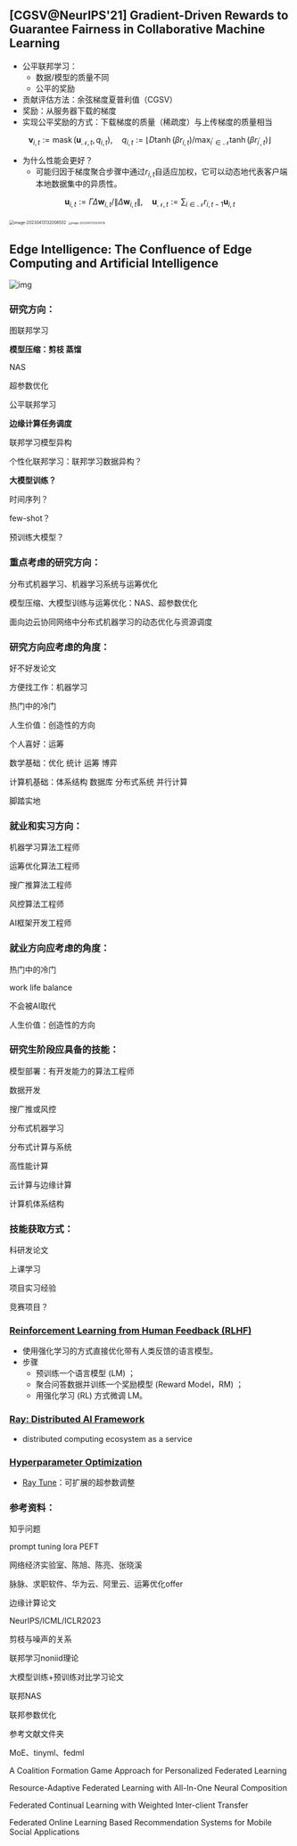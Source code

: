 ## [CGSV@NeurIPS'21] Gradient-Driven Rewards to Guarantee Fairness in Collaborative Machine Learning

- 公平联邦学习：
  - 数据/模型的质量不同
  - 公平的奖励
- 贡献评估方法：余弦梯度夏普利值（CGSV）
- 奖励：从服务器下载的梯度
- 实现公平奖励的方式：下载梯度的质量（稀疏度）与上传梯度的质量相当

$$
\boldsymbol{v}_{i, t}:=\operatorname{mask}\left(\boldsymbol{u}_{\mathcal{N}, t}, q_{i, t}\right), \quad q_{i, t}:=\left\lfloor D \tanh \left(\beta r_{i, t}\right) / \max _{i^{\prime} \in \mathcal{N}} \tanh \left(\beta r_{i^{\prime}, t}\right)\right\rfloor
$$

- 为什么性能会更好？
  - 可能归因于梯度聚合步骤中通过$r_{i,t}$自适应加权，它可以动态地代表客户端本地数据集中的异质性。

$$
\boldsymbol{u}_{i, t}:=\Gamma \Delta \boldsymbol{w}_{i, t} /\left\|\Delta \boldsymbol{w}_{i, t}\right\|, \quad \boldsymbol{u}_{\mathcal{N}, t}:=\sum_{i \in \mathcal{N}} r_{i, t-1} \boldsymbol{u}_{i, t}
$$

<img src="D:\github\assets\image-20230413132006502.png" alt="image-20230413132006502" style="zoom: 50%;" />

<img src="D:\github\assets\image-20230413133530519.png" alt="image-20230413133530519" style="zoom: 33%;" />



## Edge Intelligence: The Confluence of Edge Computing and Artificial Intelligence

![img](D:\github\assets\20230410_1681126933.jpg)



### 研究方向：

图联邦学习

**模型压缩：剪枝 蒸馏**

NAS

超参数优化

公平联邦学习

**边缘计算任务调度**

联邦学习模型异构 

个性化联邦学习：联邦学习数据异构？

**大模型训练？**

时间序列？

few-shot？

预训练大模型？



### 重点考虑的研究方向：

分布式机器学习、机器学习系统与运筹优化

模型压缩、大模型训练与运筹优化：NAS、超参数优化

面向边云协同网络中分布式机器学习的动态优化与资源调度



### 研究方向应考虑的角度：

好不好发论文

方便找工作：机器学习

热门中的冷门

人生价值：创造性的方向

个人喜好：运筹

数学基础：优化 统计 运筹 博弈

计算机基础：体系结构 数据库 分布式系统 并行计算

脚踏实地



### 就业和实习方向：

机器学习算法工程师

运筹优化算法工程师

搜广推算法工程师

风控算法工程师

AI框架开发工程师



### 就业方向应考虑的角度：

热门中的冷门

work life balance

不会被AI取代

人生价值：创造性的方向



### 研究生阶段应具备的技能：

模型部署：有开发能力的算法工程师

数据开发

搜广推或风控

分布式机器学习

分布式计算与系统

高性能计算

云计算与边缘计算

计算机体系结构



### 技能获取方式：

科研发论文

上课学习

项目实习经验

竞赛项目？



### [Reinforcement Learning from Human Feedback (RLHF)](https://huggingface.co/blog/rlhf)

- 使用强化学习的方式直接优化带有人类反馈的语言模型。
- 步骤
  - 预训练一个语言模型 (LM) ；
  - 聚合问答数据并训练一个奖励模型 (Reward Model，RM) ；
  - 用强化学习 (RL) 方式微调 LM。



### [Ray: Distributed AI Framework](https://thenewstack.io/how-ray-a-distributed-ai-framework-helps-power-chatgpt/)

- distributed computing ecosystem as a service



### [Hyperparameter Optimization](https://speakerdeck.com/richardliaw/a-modern-guide-to-hyperparameter-optimization)

- [Ray Tune](https://docs.ray.io/en/latest/tune/index.html)：可扩展的超参数调整



### 参考资料：

知乎问题

prompt tuning lora PEFT

网络经济实验室、陈旭、陈亮、张晓溪

脉脉、求职软件、华为云、阿里云、运筹优化offer

边缘计算论文

NeurIPS/ICML/ICLR2023

剪枝与噪声的关系

联邦学习noniid理论

大模型训练+预训练对比学习论文

联邦NAS

联邦参数优化

参考文献文件夹

MoE、tinyml、fedml

A Coalition Formation Game Approach for Personalized Federated Learning

Resource-Adaptive Federated Learning with All-In-One Neural Composition

Federated Continual Learning with Weighted Inter-client Transfer

Federated Online Learning Based Recommendation Systems for Mobile Social Applications
